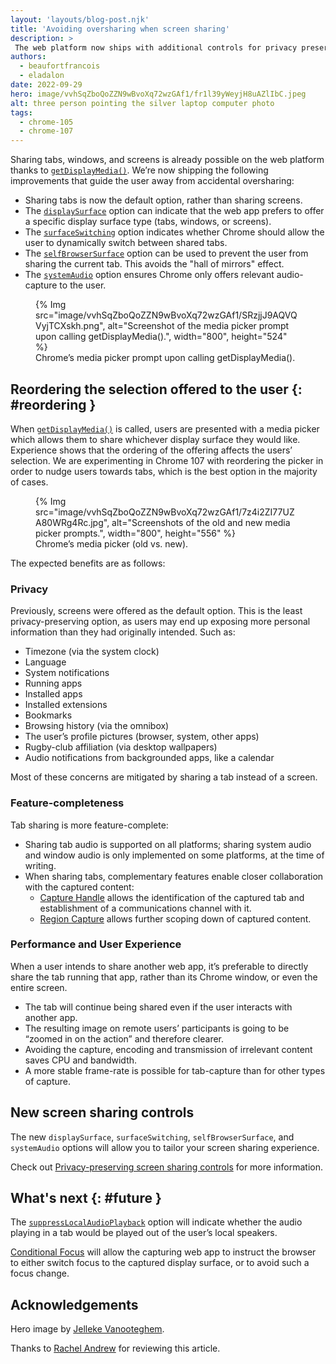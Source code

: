 ```yaml
---
layout: 'layouts/blog-post.njk'
title: 'Avoiding oversharing when screen sharing'
description: >
 The web platform now ships with additional controls for privacy preserving screen sharing.
authors:
  - beaufortfrancois
  - eladalon
date: 2022-09-29
hero: image/vvhSqZboQoZZN9wBvoXq72wzGAf1/fr1l39yWeyjH8uAZlIbC.jpeg
alt: three person pointing the silver laptop computer photo
tags:
  - chrome-105
  - chrome-107
---
```


Sharing tabs, windows, and screens is already possible on the web platform thanks to [`getDisplayMedia()`]. We’re now shipping the following improvements that guide the user away from accidental oversharing:

- Sharing tabs is now the default option, rather than sharing screens.
- The [`displaySurface`] option can indicate that the web app prefers to offer a specific display surface type (tabs, windows, or screens).
- The [`surfaceSwitching`] option indicates whether Chrome should allow the user to dynamically switch between shared tabs.
- The [`selfBrowserSurface`] option can be used to prevent the user from sharing the current tab. This avoids the "hall of mirrors" effect.
- The [`systemAudio`] option ensures Chrome only offers relevant audio-capture to the user.

<figure>
  {% Img src="image/vvhSqZboQoZZN9wBvoXq72wzGAf1/SRzjjJ9AQVQVyjTCXskh.png", alt="Screenshot of the media picker prompt upon calling getDisplayMedia().", width="800", height="524" %}
  <figcaption>
    Chrome’s media picker prompt upon calling getDisplayMedia().
  </figcaption>
</figure>

## Reordering the selection offered to the user {: #reordering }

When [`getDisplayMedia()`] is called, users are presented with a media picker which allows them to share whichever display surface they would like. Experience shows that the ordering of the offering affects the users’ selection. We are experimenting in Chrome&nbsp;107 with reordering the picker in order to nudge users towards tabs, which is the best option in the majority of cases.

<figure>
  {% Img src="image/vvhSqZboQoZZN9wBvoXq72wzGAf1/7z4i2ZI77UZA80WRg4Rc.jpg", alt="Screenshots of the old and new media picker prompts.", width="800", height="556" %}
  <figcaption>
    Chrome’s media picker (old vs. new).
  </figcaption>
</figure>

The expected benefits are as follows:

### Privacy

Previously, screens were offered as the default option. This is the least privacy-preserving option, as users may end up exposing more personal information than they had originally intended. Such as:
- Timezone (via the system clock)
- Language
- System notifications
- Running apps
- Installed apps
- Installed extensions
- Bookmarks
- Browsing history (via the omnibox)
- The user’s profile pictures (browser, system, other apps)
- Rugby-club affiliation (via desktop wallpapers)
- Audio notifications from backgrounded apps, like a calendar

Most of these concerns are mitigated by sharing a tab instead of a screen.

### Feature-completeness

Tab sharing is more feature-complete:
- Sharing tab audio is supported on all platforms; sharing system audio and window audio is only implemented on some platforms, at the time of writing.
- When sharing tabs, complementary features enable closer collaboration with the captured content:
  - [Capture Handle] allows the identification of the captured tab and establishment of a communications channel with it.
  - [Region Capture] allows further scoping down of captured content.

### Performance and User Experience

When a user intends to share another web app, it’s preferable to directly share the tab running that app, rather than its Chrome window, or even the entire screen.
- The tab will continue being shared even if the user interacts with another app.
- The resulting image on remote users’ participants is going to be “zoomed in on the action” and therefore clearer.
- Avoiding the capture, encoding and transmission of irrelevant content saves CPU and bandwidth.
- A more stable frame-rate is possible for tab-capture than for other types of capture.

## New screen sharing controls

The new `displaySurface`, `surfaceSwitching`, `selfBrowserSurface`, and `systemAudio` options will allow you to tailor your screen sharing experience.

Check out [Privacy-preserving screen sharing controls] for more information.

## What's next {: #future }

The [`suppressLocalAudioPlayback`] option will indicate whether the audio playing in a tab would be played out of the user’s local speakers.

[Conditional Focus] will allow the capturing web app to instruct the browser to either switch focus to the captured display surface, or to avoid such a focus change.

## Acknowledgements

Hero image by [Jelleke Vanooteghem].

Thanks to [Rachel Andrew] for reviewing this article.

[`getdisplaymedia()`]: https://developer.mozilla.org/docs/Web/API/MediaDevices/getDisplayMedia
[`displaysurface`]: /docs/web-platform/screen-sharing-controls/#displaySurface
[`surfaceswitching`]: /docs/web-platform/screen-sharing-controls/#surfaceSwitching
[`selfbrowsersurface`]: /docs/web-platform/screen-sharing-controls/#selfBrowserSurface
[`systemaudio`]: /docs/web-platform/screen-sharing-controls/#systemAudio
[capture handle]: /docs/web-platform/capture-handle/
[region capture]: /docs/web-platform/region-capture/
[privacy-preserving screen sharing controls]: /docs/web-platform/screen-sharing-controls/
[conditional focus]: https://wicg.github.io/conditional-focus/
[`suppresslocalaudioplayback`]: https://w3c.github.io/mediacapture-screen-share/#dom-mediatracksupportedconstraints-suppresslocalaudioplayback 
[jelleke vanooteghem]: https://unsplash.com/photos/kabtmcdcAbk
[rachel andrew]: https://github.com/rachelandrew
